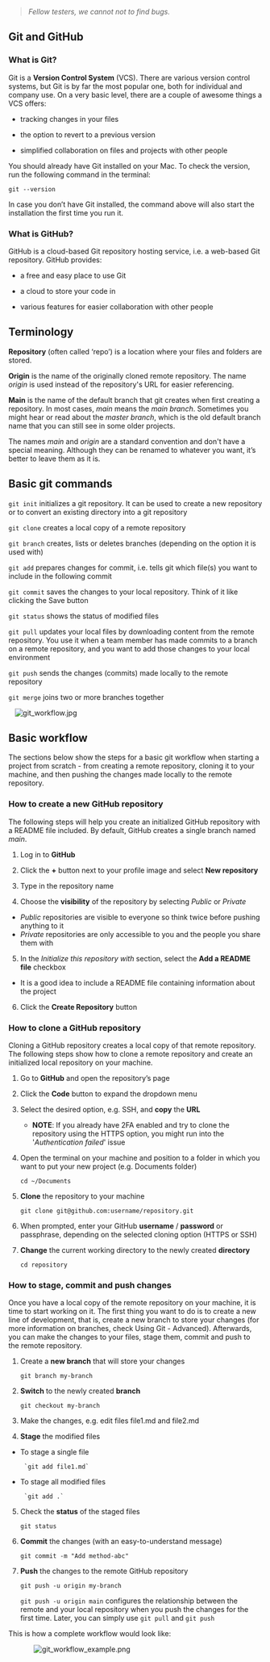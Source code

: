 > *Fellow testers, we cannot not to find bugs.*

## Git and GitHub

### What is Git?
Git is a **Version Control System** (VCS). There are various version control systems, but Git is by far the most popular one, both for individual and company use. On a very basic level, there are a couple of awesome things a VCS offers:

* tracking changes in your files 

* the option to revert to a previous version

* simplified collaboration on files and projects with other people


You should already have Git installed on your Mac. To check the version, run the following command in the terminal:

`git --version`

In case you don’t have Git installed, the command above will also start the installation the first time you run it.


### What is GitHub?
GitHub is a cloud-based Git repository hosting service, i.e. a web-based Git repository. GitHub provides:

* a free and easy place to use Git

* a cloud to store your code in

* various features for easier collaboration with other people


## Terminology
**Repository** (often called ‘repo’) is a location where your files and folders are stored.

**Origin** is the name of the originally cloned remote repository. The name *origin* is used instead of the repository's URL for easier referencing.
 
**Main** is the name of the default branch that git creates when first creating a repository. In most cases, *main* means the *main branch*. 
Sometimes you might hear or read about the *master branch*, which is the old default branch name that you can still see in some older projects.
 
The names *main* and *origin* are a standard convention and don't have a special meaning. Although they can be renamed to whatever you want, it’s better to leave them as it is.


## Basic git commands
`git init` initializes a git repository. It can be used to create a new repository or to convert an existing directory into a git repository

`git clone` creates a local copy of a remote repository

`git branch` creates, lists or deletes branches (depending on the option it is used with)

`git add` prepares changes for commit, i.e. tells git which file(s) you want to include in the following commit

`git commit` saves the changes to your local repository. Think of it like clicking the Save button

`git status` shows the status of modified files

`git pull` updates your local files by downloading content from the remote repository. You use it when a team member has made commits to a branch on a remote repository, and you want to add those changes to your local environment

`git push` sends the changes (commits) made locally to the remote repository

`git merge` joins two or more branches together

<span style="display:block; margin-left:auto; margin-right:auto; width:95%;">![git_workflow.jpg](/img/git_workflow.jpg)</span>



## Basic workflow
The sections below show the steps for a basic git workflow when starting a project from scratch - from creating a remote repository, cloning it to your machine, and then pushing the changes made locally to the remote repository.

### How to create a new GitHub repository
The following steps will help you create an initialized GitHub repository with a README file included. By default, GitHub creates a single branch named *main*. 

1. Log in to **GitHub**

2. Click the **+** button next to your profile image and select **New repository** 

3. Type in the repository name

4. Choose the **visibility** of the repository by selecting *Public* or *Private*
 - *Public* repositories are visible to everyone so think twice before pushing anything to it
 - *Private* repositories are only accessible to you and the people you share them with

5. In the *Initialize this repository with* section, select the **Add a README file** checkbox
 - It is a good idea to include a README file containing information about the project

6. Click the **Create Repository** button


### How to clone a GitHub repository 
Cloning a GitHub repository creates a local copy of that remote repository. The following steps show how to clone a remote repository and create an initialized local repository on your machine.

1. Go to **GitHub** and open the repository’s page

2. Click the **Code** button to expand the dropdown menu 

3. Select the desired option, e.g. SSH, and **copy** the **URL**
	- **NOTE**: If you already have 2FA enabled and try to clone the repository using the HTTPS option, you might run into the '*Authentication failed*' issue 

4. Open the terminal on your machine and position to a folder in which you want to put your new project (e.g. Documents folder)

	`cd ~/Documents`

5. **Clone** the repository to your machine
	
	`git clone git@github.com:username/repository.git`
	
6. When prompted, enter your GitHub **username** / **password** or passphrase, depending on the selected cloning option (HTTPS or SSH)

7. **Change** the current working directory to the newly created **directory**

	`cd repository`


### How to stage, commit and push changes
Once you have a local copy of the remote repository on your machine, it is time to start working on it. The first thing you want to do is to create a new line of development, that is, create a new branch to store your changes (for more information on branches, check Using Git - Advanced). Afterwards, you can make the changes to your files, stage them, commit and push to the remote repository.

1. Create a **new branch** that will store your changes

	`git branch my-branch`

2. **Switch** to the newly created **branch**

	`git checkout my-branch`

3. Make the changes, e.g. edit files file1.md and file2.md

4. **Stage** the modified files
 - To stage a single file

		`git add file1.md`
 - To stage all modified files

		`git add .`

5. Check the **status** of the staged files

	`git status`

6. **Commit** the changes (with an easy-to-understand message)

	`git commit -m "Add method-abc"`

7. **Push** the changes to the remote GitHub repository

	`git push -u origin my-branch`

	`git push -u origin main` configures the relationship between the remote and your local repository when you push the changes for the first time. 
Later, you can simply use `git pull` and `git push`


This is how a complete workflow would look like:

<span style="display:block; margin-left:auto; margin-right:auto; width:80%;">![git_workflow_example.png](/img/git_workflow_example.png)</span>
